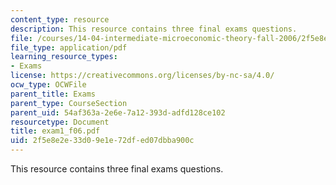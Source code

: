 ```yaml
---
content_type: resource
description: This resource contains three final exams questions.
file: /courses/14-04-intermediate-microeconomic-theory-fall-2006/2f5e8e2e33d09e1e72dfed07dbba900c_exam1_f06.pdf
file_type: application/pdf
learning_resource_types:
- Exams
license: https://creativecommons.org/licenses/by-nc-sa/4.0/
ocw_type: OCWFile
parent_title: Exams
parent_type: CourseSection
parent_uid: 54af363a-2e6e-7a12-393d-adfd128ce102
resourcetype: Document
title: exam1_f06.pdf
uid: 2f5e8e2e-33d0-9e1e-72df-ed07dbba900c
---
```

This resource contains three final exams questions.